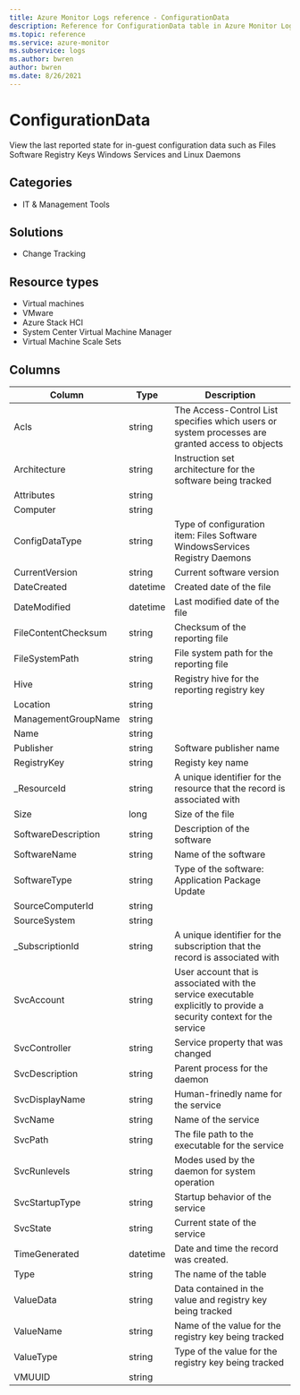 ```yaml
---
title: Azure Monitor Logs reference - ConfigurationData
description: Reference for ConfigurationData table in Azure Monitor Logs.
ms.topic: reference
ms.service: azure-monitor
ms.subservice: logs
ms.author: bwren
author: bwren
ms.date: 8/26/2021
---
```


# ConfigurationData

 View the last reported state for in-guest configuration data such as Files Software Registry Keys Windows Services and Linux Daemons

## Categories

- IT & Management Tools
## Solutions

- Change Tracking
## Resource types

- Virtual machines
- VMware
- Azure Stack HCI
- System Center Virtual Machine Manager
- Virtual Machine Scale Sets




## Columns

|Column|Type|Description|
|---|---|---|
|Acls|string|The Access-Control List specifies which users or system processes are granted access to objects|
|Architecture|string|Instruction set architecture for the software being tracked|
|Attributes|string||
|Computer|string||
|ConfigDataType|string|Type of configuration item: Files Software WindowsServices Registry Daemons|
|CurrentVersion|string|Current software version|
|DateCreated|datetime|Created date of the file|
|DateModified|datetime|Last modified date of the file|
|FileContentChecksum|string|Checksum of the reporting file|
|FileSystemPath|string|File system path for the reporting file|
|Hive|string|Registry hive for the reporting registry key|
|Location|string||
|ManagementGroupName|string||
|Name|string||
|Publisher|string|Software publisher name|
|RegistryKey|string|Registy key name|
|_ResourceId|string|A unique identifier for the resource that the record is associated with|
|Size|long|Size of the file|
|SoftwareDescription|string|Description of the software|
|SoftwareName|string|Name of the software|
|SoftwareType|string|Type of the software: Application Package Update|
|SourceComputerId|string||
|SourceSystem|string||
|_SubscriptionId|string|A unique identifier for the subscription that the record is associated with|
|SvcAccount|string|User account that is associated with the service executable explicitly to provide a security context for the service|
|SvcController|string|Service property that was changed|
|SvcDescription|string|Parent process for the daemon|
|SvcDisplayName|string|Human-frinedly name for the service|
|SvcName|string|Name of the service|
|SvcPath|string|The file path to the executable for the service|
|SvcRunlevels|string|Modes used by the daemon for system operation|
|SvcStartupType|string|Startup behavior of the service|
|SvcState|string|Current state of the service|
|TimeGenerated|datetime|Date and time the record was created.|
|Type|string|The name of the table|
|ValueData|string|Data contained in the value and registry key being tracked|
|ValueName|string|Name of the value for the registry key being tracked|
|ValueType|string|Type of the value for the registry key being tracked|
|VMUUID|string||
